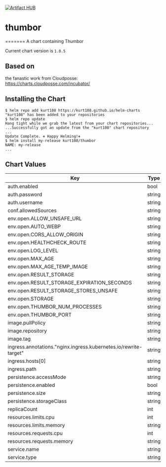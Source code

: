 [![Artifact HUB](https://img.shields.io/endpoint?url=https://artifacthub.io/badge/repository/kurt108)](https://artifacthub.io/packages/search?repo=kurt108)


# thumbor
=======
A chart containing Thumbor

Current chart version is `1.0.5`

## Based on

the fanastic work from Cloudposse: https://charts.cloudposse.com/incubator/

## Installing the Chart

```console
$ helm repo add kurt108 https://kurt108.github.io/helm-charts
"kurt108" has been added to your repositories
$ helm repo update
Hang tight while we grab the latest from your chart repositories...
...Successfully got an update from the "kurt108" chart repository
...
Update Complete. ⎈ Happy Helming!⎈
$ helm install my-release kurt108/thumbor
NAME: my-release
...
```



## Chart Values

| Key | Type | Default | Description |
|-----|------|---------|-------------|
| auth.enabled | bool | `true` |  |
| auth.password | string | `"$1$nwVVjM_Y$VeLOyr0CIIMXQajJL2pXT1"` |  |
| auth.username | string | `"thumbor"` |  |
| conf.allowedSources | string | `"'http://domain_or_wildcard', 'comma_seperated'"` |  |
| env.open.ALLOW_UNSAFE_URL | string | `"True"` |  |
| env.open.AUTO_WEBP | string | `"True"` |  |
| env.open.CORS_ALLOW_ORIGIN | string | `"*"` |  |
| env.open.HEALTHCHECK_ROUTE | string | `"/healthcheck"` |  |
| env.open.LOG_LEVEL | string | `"error"` |  |
| env.open.MAX_AGE | string | `"3600"` |  |
| env.open.MAX_AGE_TEMP_IMAGE | string | `"300"` |  |
| env.open.RESULT_STORAGE | string | `"thumbor.result_storages.no_storage"` |  |
| env.open.RESULT_STORAGE_EXPIRATION_SECONDS | string | `"31536000"` |  |
| env.open.RESULT_STORAGE_STORES_UNSAFE | string | `"True"` |  |
| env.open.STORAGE | string | `"thumbor.storages.file_storage"` |  |
| env.open.THUMBOR_NUM_PROCESSES | string | `"1"` |  |
| env.open.THUMBOR_PORT | string | `"80"` |  |
| image.pullPolicy | string | `"IfNotPresent"` |  |
| image.repository | string | `"registry.hub.docker.com/minimalcompact/thumbor"` |  |
| image.tag | string | `"6.7.5"` |  |
| ingress.annotations."nginx.ingress.kubernetes.io/rewrite-target" | string | `"/$2"` |  |
| ingress.hosts[0] | string | `"thumbor.domain"` |  |
| ingress.path | string | `"/scale(/|$)(.*)"` |  |
| persistence.accessMode | string | `"ReadWriteOnce"` |  |
| persistence.enabled | bool | `false` |  |
| persistence.size | string | `"8Gi"` |  |
| persistence.storageClass | string | `"generic"` |  |
| replicaCount | int | `1` |  |
| resources.limits.cpu | int | `1` |  |
| resources.limits.memory | string | `"1Gi"` |  |
| resources.requests.cpu | int | `1` |  |
| resources.requests.memory | string | `"512Mi"` |  |
| service.name | string | `"thumbor"` |  |
| service.type | string | `"ClusterIP"` |  |
